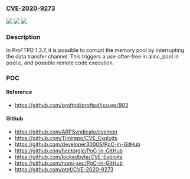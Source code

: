 ### [CVE-2020-9273](https://cve.mitre.org/cgi-bin/cvename.cgi?name=CVE-2020-9273)
![](https://img.shields.io/static/v1?label=Product&message=n%2Fa&color=blue)
![](https://img.shields.io/static/v1?label=Version&message=n%2Fa&color=blue)
![](https://img.shields.io/static/v1?label=Vulnerability&message=n%2Fa&color=brighgreen)

### Description

In ProFTPD 1.3.7, it is possible to corrupt the memory pool by interrupting the data transfer channel. This triggers a use-after-free in alloc_pool in pool.c, and possible remote code execution.

### POC

#### Reference
- https://github.com/proftpd/proftpd/issues/903

#### Github
- https://github.com/ARPSyndicate/cvemon
- https://github.com/Timirepo/CVE_Exploits
- https://github.com/developer3000S/PoC-in-GitHub
- https://github.com/hectorgie/PoC-in-GitHub
- https://github.com/lockedbyte/CVE-Exploits
- https://github.com/nomi-sec/PoC-in-GitHub
- https://github.com/ptef/CVE-2020-9273

